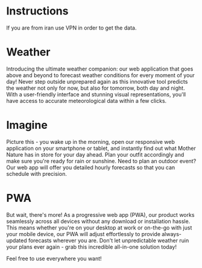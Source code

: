 # Instructions
If you are from iran use VPN in order to get the data.
# Weather
Introducing the ultimate weather companion: our web application that goes above and beyond to forecast weather conditions for every moment of your day! 
Never step outside unprepared again as this innovative tool predicts the weather not only for now, but also for tomorrow, both day and night. 
With a user-friendly interface and stunning visual representations, you'll have access to accurate meteorological data within a few clicks.
# Imagine
Picture this - you wake up in the morning, open our responsive web application on your smartphone or tablet, and instantly find out what Mother Nature has in store for your day ahead. 
Plan your outfit accordingly and make sure you're ready for rain or sunshine. Need to plan an outdoor event? Our web app will offer you detailed hourly forecasts so that you can schedule with precision.
# PWA
But wait, there's more! As a progressive web app (PWA), our product works seamlessly across all devices without any download or installation hassle. 
This means whether you're on your desktop at work or on-the-go with just your mobile device, our PWA will adjust effortlessly to provide always-updated forecasts wherever you are. 
Don't let unpredictable weather ruin your plans ever again - grab this incredible all-in-one solution today!

Feel free to use everywhere you want!
